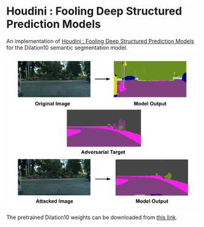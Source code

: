 # Houdini : Fooling Deep Structured Prediction Models
An implementation of [Houdini : Fooling Deep Structured Prediction Models](https://arxiv.org/abs/1707.05373) for the Dilation10 semantic segmentation model.

![Illustration](/images/readme_img.png)

The pretrained Dilation10 weights can be downloaded from [this link](https://www.dropbox.com/s/wk7zviagkz1cumd/dilation10_cityscapes.pth?dl=0).

